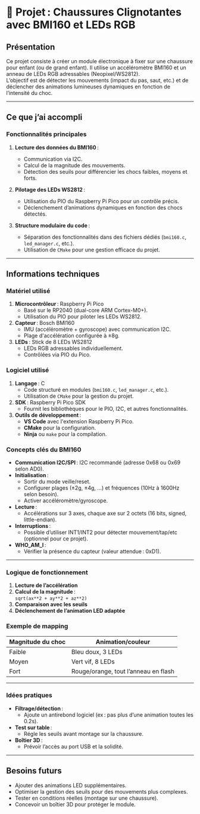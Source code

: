 # 📓 Projet : Chaussures Clignotantes avec BMI160 et LEDs RGB

## Présentation

Ce projet consiste à créer un module électronique à fixer sur une chaussure pour enfant (ou de grand enfant). Il utilise un accéléromètre BMI160 et un anneau de LEDs RGB adressables (Neopixel/WS2812).  
L’objectif est de détecter les mouvements (impact du pas, saut, etc.) et de déclencher des animations lumineuses dynamiques en fonction de l’intensité du choc.

---

## Ce que j’ai accompli

### Fonctionnalités principales
1. **Lecture des données du BMI160** :  
   - Communication via I2C.
   - Calcul de la magnitude des mouvements.
   - Détection des seuils pour différencier les chocs faibles, moyens et forts.

2. **Pilotage des LEDs WS2812** :  
   - Utilisation du PIO du Raspberry Pi Pico pour un contrôle précis.
   - Déclenchement d’animations dynamiques en fonction des chocs détectés.

3. **Structure modulaire du code** :  
   - Séparation des fonctionnalités dans des fichiers dédiés (`bmi160.c`, `led_manager.c`, etc.).
   - Utilisation de `CMake` pour une gestion efficace du projet.

---

## Informations techniques

### Matériel utilisé
1. **Microcontrôleur** : Raspberry Pi Pico  
   - Basé sur le RP2040 (dual-core ARM Cortex-M0+).
   - Utilisation du PIO pour piloter les LEDs WS2812.
2. **Capteur** : Bosch BMI160  
   - IMU (accéléromètre + gyroscope) avec communication I2C.
   - Plage d'accélération configurée à ±8g.
3. **LEDs** : Stick de 8 LEDs WS2812  
   - LEDs RGB adressables individuellement.
   - Contrôlées via PIO du Pico.

### Logiciel utilisé
1. **Langage** : C  
   - Code structuré en modules (`bmi160.c`, `led_manager.c`, etc.).
   - Utilisation de `CMake` pour la gestion du projet.
2. **SDK** : Raspberry Pi Pico SDK  
   - Fournit les bibliothèques pour le PIO, I2C, et autres fonctionnalités.
3. **Outils de développement** :  
   - **VS Code** avec l'extension Raspberry Pi Pico.
   - **CMake** pour la configuration.
   - **Ninja** ou `make` pour la compilation.

### Concepts clés du BMI160

- **Communication I2C/SPI** : I2C recommandé (adresse 0x68 ou 0x69 selon AD0).
- **Initialisation** :  
  - Sortir du mode veille/reset.
  - Configurer plages (±2g, ±4g, …) et fréquences (10Hz à 1600Hz selon besoin).
  - Activer accéléromètre/gyroscope.
- **Lecture** :  
  - Accélérations sur 3 axes, chaque axe sur 2 octets (16 bits, signed, little-endian).
- **Interruptions** :  
  - Possible d’utiliser INT1/INT2 pour détecter mouvement/tap/etc (optionnel pour ce projet).
- **WHO_AM_I** :  
  - Vérifier la présence du capteur (valeur attendue : 0xD1).

---

### Logique de fonctionnement

1. **Lecture de l’accélération**
2. **Calcul de la magnitude** :  
   `sqrt(ax**2 + ay**2 + az**2)`
3. **Comparaison avec les seuils**
4. **Déclenchement de l’animation LED adaptée**

### Exemple de mapping

| Magnitude du choc | Animation/couleur |
|-------------------|-------------------|
| Faible            | Bleu doux, 3 LEDs |
| Moyen             | Vert vif, 8 LEDs  |
| Fort              | Rouge/orange, tout l’anneau en flash |

---

### Idées pratiques

- **Filtrage/détection** :  
  - Ajoute un antirebond logiciel (ex : pas plus d’une animation toutes les 0.2s).
- **Test sur table** :  
  - Régle les seuils avant montage sur la chaussure.
- **Boîtier 3D** :  
  - Prévoir l’accès au port USB et la solidité.

---

## Besoins futurs

- Ajouter des animations LED supplémentaires.
- Optimiser la gestion des seuils pour des mouvements plus complexes.
- Tester en conditions réelles (montage sur une chaussure).
- Concevoir un boîtier 3D pour protéger le module.
